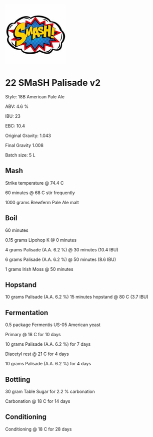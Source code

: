 ![logo](./22_SMaSH_Palisade.jpeg)

# 22 SMaSH Palisade v2

Style: 18B American Pale Ale

ABV: 4.6 %

IBU: 23

EBC: 10.4

Original Gravity: 1.043

Final Gravity 1.008

Batch size: 5 L

## Mash

Strike temperature @ 74.4 C

60 minutes @ 68 C stir frequently

1000 grams Brewferm Pale Ale malt

## Boil

60 minutes

0.15 grams Lipohop K @ 0 minutes

4 grams Palisade (A.A. 6.2 %) @ 30 minutes (10.4 IBU)

6 grams Palisade (A.A. 6.2 %) @ 50 minutes (8.6 IBU)

1 grams Irish Moss @ 50 minutes

## Hopstand

10 grams Palisade (A.A. 6.2 %) 15 minutes hopstand @ 80 C (3.7 IBU)

## Fermentation

0.5 package Fermentis US-05 American yeast

Primary @ 18 C for 10 days

10 grams Palisade (A.A. 6.2 %) for 7 days

Diacetyl rest @ 21 C for 4 days

10 grams Palisade (A.A. 6.2 %) for 4 days

## Bottling

30 gram Table Sugar for 2.2 % carbonation

Carbonation @ 18 C for 14 days

## Conditioning

Conditioning @ 18 C for 28 days
